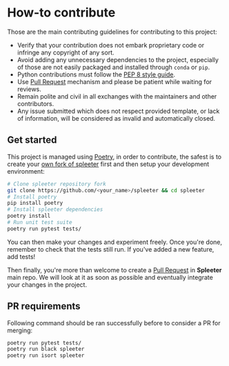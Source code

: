 # How-to contribute

Those are the main contributing guidelines for contributing to this project:

- Verify that your contribution does not embark proprietary code or infringe any copyright of any sort.
- Avoid adding any unnecessary dependencies to the project, especially of those are not easily packaged and installed through `conda` or `pip`.
- Python contributions must follow the [PEP 8 style guide](https://www.python.org/dev/peps/pep-0008/).
- Use [Pull Request](https://help.github.com/en/github/collaborating-with-issues-and-pull-requests/about-pull-requests) mechanism and please be patient while waiting for reviews.
- Remain polite and civil in all exchanges with the maintainers and other contributors.
- Any issue submitted which does not respect provided template, or lack of information, will be considered as invalid and automatically closed.

## Get started

This project is managed using [Poetry](https://python-poetry.org/docs/basic-usage/),
in order to contribute, the safest is to create your
[own fork of spleeter](https://help.github.com/en/github/getting-started-with-github/fork-a-repo) first and then setup your development environment:

```bash
# Clone spleeter repository fork
git clone https://github.com/<your_name>/spleeter && cd spleeter
# Install poetry
pip install poetry
# Install spleeter dependencies
poetry install
# Run unit test suite
poetry run pytest tests/
```

You can then make your changes and experiment freely. Once you're done, remember to check that the tests still run. If you've added a new feature, add tests!

Then finally, you're more than welcome to create a [Pull Request](https://help.github.com/en/github/collaborating-with-issues-and-pull-requests/creating-a-pull-request-from-a-fork) in **Spleeter** main repo. We will look at it as soon as possible and eventually integrate your changes in the project.

## PR requirements

Following command should be ran successfully before to consider a PR for merging:

```bash
poetry run pytest tests/
poetry run black spleeter
poetry run isort spleeter
```
